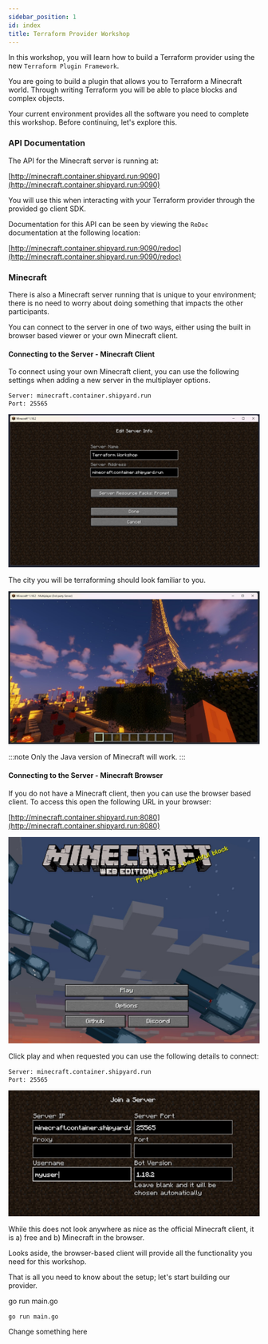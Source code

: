```yaml
---
sidebar_position: 1
id: index
title: Terraform Provider Workshop
---
```


In this workshop, you will learn how to build a Terraform provider using the 
new `Terraform Plugin Framework`. 

You are going to build a plugin that allows you to Terraform a Minecraft
world. Through writing Terraform you will be able to place blocks and 
complex objects.

Your current environment provides all the software you need to complete 
this workshop. Before continuing, let's explore this.

### API Documentation

The API for the Minecraft server is running at:

[http://minecraft.container.shipyard.run:9090](http://minecraft.container.shipyard.run:9090)

You will use this when interacting with your Terraform provider through the
provided go client SDK.

Documentation for this API can be seen by viewing the `ReDoc` documentation at
the following location:

[http://minecraft.container.shipyard.run:9090/redoc](http://minecraft.container.shipyard.run:9090/redoc)


### Minecraft

There is also a Minecraft server running that is unique to your environment; there 
is no need to worry about doing something that impacts the other
participants.

You can connect to the server in one of two ways, either using the built
in browser based viewer or your own Minecraft client.

#### Connecting to the Server - Minecraft Client
To connect using your own Minecraft client, you can use the following settings
when adding a new server in the multiplayer options. 

```
Server: minecraft.container.shipyard.run
Port: 25565
```

![](./images//getting_started/minecraft_client_1.jpg)

The city you will be terraforming should look familiar to you.

![](./images//getting_started/minecraft_client_2.jpg)

:::note
Only the Java version of Minecraft will work.
:::

#### Connecting to the Server - Minecraft Browser

If you do not have a Minecraft client, then you can use the browser based
client. To access this open the following URL in your browser:

[http://minecraft.container.shipyard.run:8080](http://minecraft.container.shipyard.run:8080)

![](./images//getting_started/minecraft_web_1.jpg)

Click play and when requested you can use the following details to connect:

```
Server: minecraft.container.shipyard.run
Port: 25565
```

![](./images//getting_started/minecraft_web_2.jpg)

While this does not look anywhere as nice as the official Minecraft client, 
it is a) free and b) Minecraft in the browser.

Looks aside, the browser-based client will provide all the functionality 
you need for this workshop.

That is all you need to know about the setup; let's start building our provider.

<VSCodeTerminal command="ls -las" target="Terminal 1">
  <Command>go run main.go</Command>
</VSCodeTerminal>

```shell
go run main.go
```

Change something here
